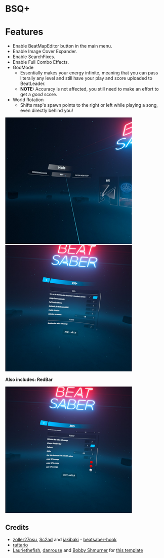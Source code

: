 # BSQ+

# Features
- Enable BeatMapEditor button in the main menu.
- Enable Image Cover Expander.
- Enable SearchFixes.
- Enable Full Combo Effects.
- GodMode
    - Essentially makes your energy infinite, meaning that you can pass literally any level and still have your play and score uploaded to BeatLeader. 
    - **NOTE:** Accuracy is not affected, you still need to make an effort to get a *good* score.
- World Rotation
    - Shifts map's spawn points to the right or left while playing a song, even directly behind you!
<img src="images/1.jpg" alt="drawing" width="400"/>

<img src="images/2.jpg" alt="drawing" width="400"/>

**Also includes: RedBar**

<img src="images/3.jpg" alt="drawing" width="400"/>

## Credits

* [zoller27osu](https://github.com/zoller27osu), [Sc2ad](https://github.com/Sc2ad) and [jakibaki](https://github.com/jakibaki) - [beatsaber-hook](https://github.com/sc2ad/beatsaber-hook)
* [raftario](https://github.com/raftario)
* [Lauriethefish](https://github.com/Lauriethefish), [danrouse](https://github.com/danrouse) and [Bobby Shmurner](https://github.com/BobbyShmurner) for [this template](https://github.com/Lauriethefish/quest-mod-template)
